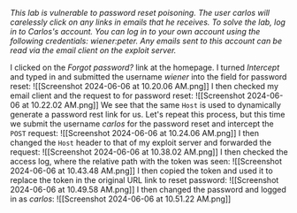 *This lab is vulnerable to password reset poisoning. The user carlos will carelessly click on any links in emails that he receives. To solve the lab, log in to Carlos's account.
You can log in to your own account using the following credentials: wiener:peter. Any emails sent to this account can be read via the email client on the exploit server.*

I clicked on the *Forgot password?* link at the homepage. 
I turned *Intercept* and typed in and submitted the username *wiener* into the field for password reset:
![[Screenshot 2024-06-06 at 10.20.06 AM.png]]
I then checked my email client and the request to for password reset:
![[Screenshot 2024-06-06 at 10.22.02 AM.png]]
We see that the same `Host` is used to dynamically generate a password rest link for us. Let's repeat this process, but this time we submit the username *carlos* for the password reset and intercept the `POST` request:
![[Screenshot 2024-06-06 at 10.24.06 AM.png]]
I then changed the `Host` header to that of my exploit server and forwarded the request:
![[Screenshot 2024-06-06 at 10.38.02 AM.png]]
I then checked the access log, where the relative path with the token was seen:
![[Screenshot 2024-06-06 at 10.43.48 AM.png]]
I then copied the token and used it to replace the token in the original URL link to reset password:
![[Screenshot 2024-06-06 at 10.49.58 AM.png]]
I then changed the password and logged in as *carlos*:
![[Screenshot 2024-06-06 at 10.51.22 AM.png]]
